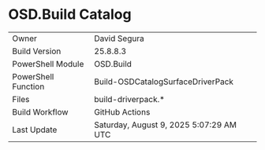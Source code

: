 ﻿# OSD.Build Catalog

| | |
|-|-|
| Owner | David Segura |
| Build Version | 25.8.8.3 |
| PowerShell Module | OSD.Build |
| PowerShell Function | Build-OSDCatalogSurfaceDriverPack |
| Files | build-driverpack.* |
| Build Workflow | GitHub Actions |
| Last Update | Saturday, August 9, 2025 5:07:29 AM UTC |
